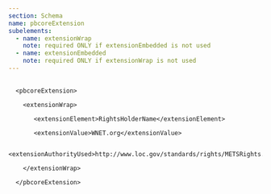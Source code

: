 ```yaml
---
section: Schema
name: pbcoreExtension
subelements:
  - name: extensionWrap
    note: required ONLY if extensionEmbedded is not used
  - name: extensionEmbedded
    note: required ONLY if extensionWrap is not used
---
```

<pre>
  <code>
  &lt;pbcoreExtension&gt;<br>
    &lt;extensionWrap&gt;<br>
       &lt;extensionElement&gt;RightsHolderName&lt;/extensionElement&gt;<br>
       &lt;extensionValue&gt;WNET.org&lt;/extensionValue&gt;<br>
       &lt;extensionAuthorityUsed&gt;http://www.loc.gov/standards/rights/METSRights.xsd&lt;/extensionAuthorityUsed&gt;<br>
    &lt;/extensionWrap&gt;<br>
  &lt;/pbcoreExtension&gt;<br>
  </code>
</pre>
